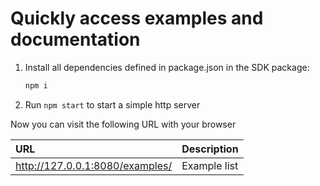 # Quickly access examples and documentation

1. Install all dependencies defined in package.json in the SDK package:

    ```sh
    npm i
    ```

2. Run `npm start` to start a simple http server

Now you can visit the following URL with your browser

| URL | Description |
|:--|:--|
| <http://127.0.0.1:8080/examples/> | Example list|
